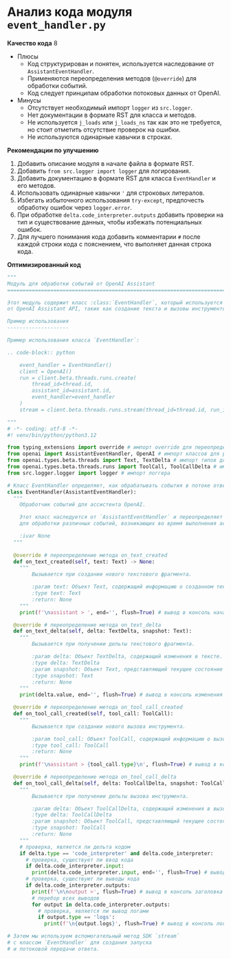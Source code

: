 # Анализ кода модуля `event_handler.py`

**Качество кода**
8
- Плюсы
    - Код структурирован и понятен, используется наследование от `AssistantEventHandler`.
    - Применяются переопределения методов (`@override`) для обработки событий.
    - Код следует принципам обработки потоковых данных от OpenAI.
- Минусы
    - Отсутствует необходимый импорт `logger` из `src.logger`.
    - Нет документации в формате RST для класса и методов.
    - Не используется `j_loads` или `j_loads_ns` так как это не требуется, но стоит отметить отсутствие проверок на ошибки.
    - Не используются одинарные кавычки в строках.

**Рекомендации по улучшению**

1. Добавить описание модуля в начале файла в формате RST.
2. Добавить `from src.logger import logger` для логирования.
3.  Добавить документацию в формате RST для класса `EventHandler` и его методов.
4.  Использовать одинарные кавычки `'` для строковых литералов.
5.  Избегать избыточного использования `try-except`, предпочесть обработку ошибок через `logger.error`.
6.  При обработке `delta.code_interpreter.outputs` добавить проверки на тип и существование данных, чтобы избежать потенциальных ошибок.
7.  Для лучшего понимания кода добавить комментарии `#` после каждой строки кода с пояснением, что выполняет данная строка кода.

**Оптимизированный код**

```python
"""
Модуль для обработки событий от OpenAI Assistant
=========================================================================================

Этот модуль содержит класс :class:`EventHandler`, который используется для обработки потоковых событий
от OpenAI Assistant API, таких как создание текста и вызовы инструментов.

Пример использования
--------------------

Пример использования класса `EventHandler`:

.. code-block:: python

    event_handler = EventHandler()
    client = OpenAI()
    run = client.beta.threads.runs.create(
        thread_id=thread.id,
        assistant_id=assistant.id,
        event_handler=event_handler
    )
    stream = client.beta.threads.runs.stream(thread_id=thread.id, run_id=run.id)

"""
# -*- coding: utf-8 -*-
#! venv/bin/python/python3.12

from typing_extensions import override # импорт override для переопределения методов
from openai import AssistantEventHandler, OpenAI # импорт классов для работы с OpenAI
from openai.types.beta.threads import Text, TextDelta # импорт типов для работы с текстом
from openai.types.beta.threads.runs import ToolCall, ToolCallDelta # импорт типов для работы с вызовами инструментов
from src.logger.logger import logger # импорт логгера

# Класс EventHandler определяет, как обрабатывать события в потоке ответов
class EventHandler(AssistantEventHandler):
  """
    Обработчик событий для ассистента OpenAI.

    Этот класс наследуется от `AssistantEventHandler` и переопределяет его методы
    для обработки различных событий, возникающих во время выполнения ассистента.

    :ivar None
  """
  
  @override # переопределение метода on_text_created
  def on_text_created(self, text: Text) -> None:
    """
        Вызывается при создании нового текстового фрагмента.

        :param text: Объект Text, содержащий информацию о созданном тексте.
        :type text: Text
        :return: None
    """
    print(f'\nassistant > ', end='', flush=True) # вывод в консоль начала текста от ассистента

  @override # переопределение метода on_text_delta
  def on_text_delta(self, delta: TextDelta, snapshot: Text):
    """
        Вызывается при получении дельты текстового фрагмента.

        :param delta: Объект TextDelta, содержащий изменения в тексте.
        :type delta: TextDelta
        :param snapshot: Объект Text, представляющий текущее состояние текста.
        :type snapshot: Text
        :return: None
    """
    print(delta.value, end='', flush=True) # вывод в консоль изменения текста от ассистента

  @override # переопределение метода on_tool_call_created
  def on_tool_call_created(self, tool_call: ToolCall):
    """
        Вызывается при создании нового вызова инструмента.

        :param tool_call: Объект ToolCall, содержащий информацию о вызове инструмента.
        :type tool_call: ToolCall
        :return: None
    """
    print(f'\nassistant > {tool_call.type}\n', flush=True) # вывод в консоль типа вызова инструмента

  @override # переопределение метода on_tool_call_delta
  def on_tool_call_delta(self, delta: ToolCallDelta, snapshot: ToolCall):
    """
        Вызывается при получении дельты вызова инструмента.

        :param delta: Объект ToolCallDelta, содержащий изменения в вызове инструмента.
        :type delta: ToolCallDelta
        :param snapshot: Объект ToolCall, представляющий текущее состояние вызова инструмента.
        :type snapshot: ToolCall
        :return: None
    """
    # проверка, является ли дельта кодом
    if delta.type == 'code_interpreter' and delta.code_interpreter:
      # проверка, существует ли ввод кода
      if delta.code_interpreter.input:
        print(delta.code_interpreter.input, end='', flush=True) # вывод в консоль ввода кода
      # проверка, существуют ли выводы кода
      if delta.code_interpreter.outputs:
        print(f'\n\noutput >', flush=True) # вывод в консоль заголовка для вывода
        # перебор всех выводов
        for output in delta.code_interpreter.outputs:
          # проверка, является ли вывод логами
          if output.type == 'logs':
            print(f'\n{output.logs}', flush=True) # вывод в консоль логов

# Затем мы используем вспомогательный метод SDK `stream`
# с классом `EventHandler` для создания запуска
# и потоковой передачи ответа.
```